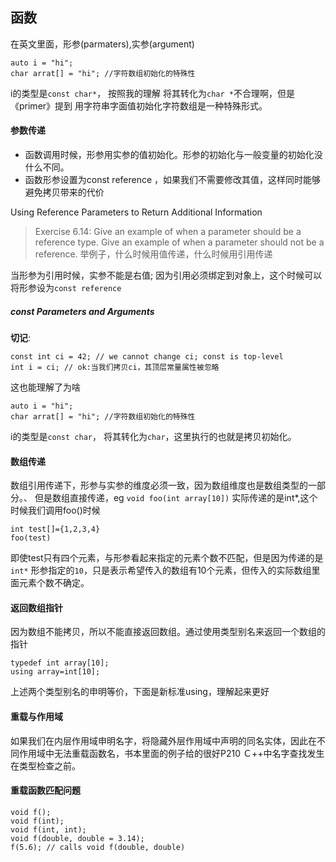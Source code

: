 ## 函数

在英文里面，形参(parmaters),实参(argument)
```
auto i = "hi";
char arrat[] = "hi"; //字符数组初始化的特殊性
```
i的类型是`const char*`， 按照我的理解 将其转化为`char *`不合理啊，但是《primer》提到
用字符串字面值初始化字符数组是一种特殊形式。

#### 参数传递
* 函数调用时候，形参用实参的值初始化。形参的初始化与一般变量的初始化没什么不同。
* 函数形参设置为const reference ，如果我们不需要修改其值，这样同时能够避免拷贝带来的代价

Using Reference Parameters to Return Additional Information

>Exercise 6.14: Give an example of when a parameter should be a reference
type. Give an example of when a parameter should not be a reference.
举例子，什么时候用值传递，什么时候用引用传递

当形参为引用时候，实参不能是右值; 因为引用必须绑定到对象上，这个时候可以将形参设为`const reference`

##### const Parameters and Arguments
**切记**:
```
const int ci = 42; // we cannot change ci; const is top-level
int i = ci; // ok:当我们拷贝ci，其顶层常量属性被忽略
```
这也能理解了为啥
```
auto i = "hi";
char arrat[] = "hi"; //字符数组初始化的特殊性
```
i的类型是`const char`， 将其转化为`char`，这里执行的也就是拷贝初始化。

#### 数组传递
数组引用传递下，形参与实参的维度必须一致，因为数组维度也是数组类型的一部分。、
但是数组直接传递，eg
`void foo(int array[10])` 实际传递的是int*,这个时候我们调用foo()时候
```
int test[]={1,2,3,4}
foo(test)
```
即使test只有四个元素，与形参看起来指定的元素个数不匹配，但是因为传递的是`int*`
形参指定的`10`，只是表示希望传入的数组有10个元素，但传入的实际数组里面元素个数不确定。


#### 返回数组指针
因为数组不能拷贝，所以不能直接返回数组。通过使用类型别名来返回一个数组的指针
```
typedef int array[10];
using array=int[10]; 
```
上述两个类型别名的申明等价，下面是新标准using，理解起来更好

#### 重载与作用域
如果我们在内层作用域申明名字，将隐藏外层作用域中声明的同名实体，因此在不同作用域中无法重载函数名，书本里面的例子给的很好P210
Ｃ++中名字查找发生在类型检查之前。

#### 重载函数匹配问题
```
void f();
void f(int);
void f(int, int);
void f(double, double = 3.14);
f(5.6); // calls void f(double, double)
```
